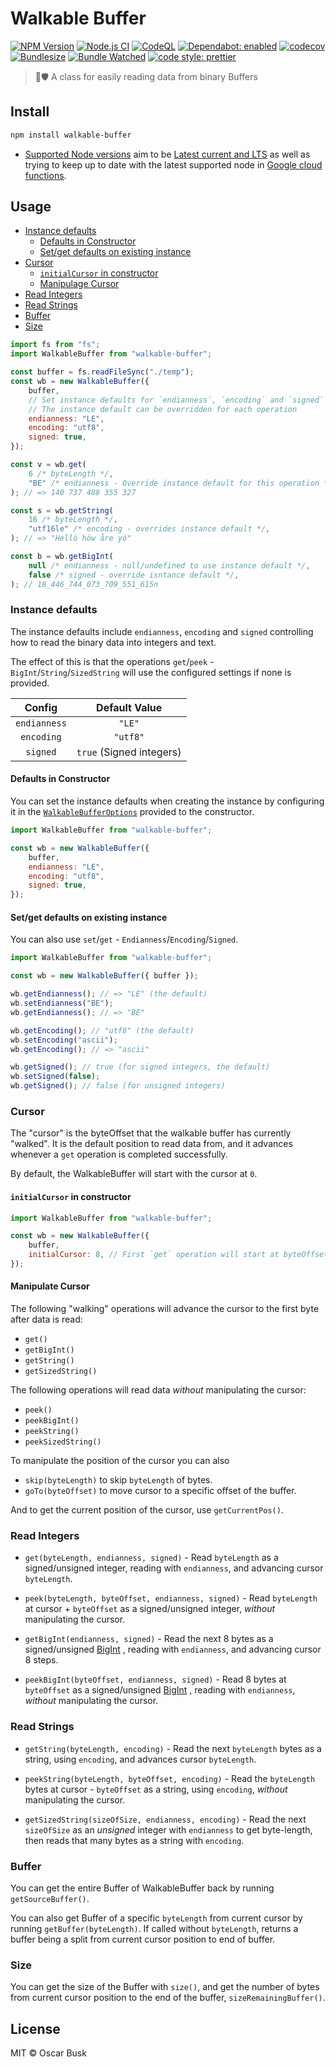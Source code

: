 # Walkable Buffer

[![NPM Version](https://img.shields.io/npm/v/walkable-buffer)](https://www.npmjs.com/package/walkable-buffer)
[![Node.js CI](https://github.com/oBusk/walkable-buffer/workflows/Node.js%20CI/badge.svg)](https://github.com/oBusk/walkable-buffer/actions?query=workflow%3A%22Node.js+CI%22)
[![CodeQL](https://github.com/oBusk/walkable-buffer/workflows/CodeQL/badge.svg)](https://github.com/oBusk/walkable-buffer/actions?query=workflow%3ACodeQL)
[![Dependabot: enabled](https://badgen.net/badge/dependabot/enabled/green?icon=dependabot)](https://github.com/oBusk/walkable-buffer/network/updates)
[![codecov](https://codecov.io/gh/oBusk/walkable-buffer/branch/master/graph/badge.svg)](https://codecov.io/gh/oBusk/walkable-buffer)
[![Bundlesize](https://img.shields.io/bundlephobia/minzip/walkable-buffer)](https://bundlephobia.com/result?p=walkable-buffer)
[![Bundle Watched](https://img.shields.io/badge/bundle-watched-blue.svg)](https://bundlewatch.io)
[![code style: prettier](https://img.shields.io/badge/code_style-prettier-ff69b4.svg)](https://github.com/prettier/prettier)

> 🚶🛡️ A class for easily reading data from binary Buffers

## Install

```bash
npm install walkable-buffer
```

-   [Supported Node versions](./package.json#L20) aim to be
    [Latest current and LTS](https://nodejs.org/en/download/releases/) as well as trying to keep up to date
    with the latest supported node in
    [Google cloud functions](https://cloud.google.com/functions/docs/concepts/nodejs-runtime).

## Usage

-   [Instance defaults](#instance-defaults)
    -   [Defaults in Constructor](#defaults-in-constructor)
    -   [Set/get defaults on existing instance](#setget-defaults-on-existing-instance)
-   [Cursor](#cursor)
    -   [`initialCursor` in constructor](#initialcursor-in-constructor)
    -   [Manipulage Cursor](#manipulate-cursor)
-   [Read Integers](#read-integers)
-   [Read Strings](#read-strings)
-   [Buffer](#buffer)
-   [Size](#size)

```js
import fs from "fs";
import WalkableBuffer from "walkable-buffer";

const buffer = fs.readFileSync("./temp");
const wb = new WalkableBuffer({
    buffer,
    // Set instance defaults for `endianness`, `encoding` and `signed`
    // The instance default can be overridden for each operation
    endianness: "LE",
    encoding: "utf8",
    signed: true,
});

const v = wb.get(
    6 /* byteLength */,
    "BE" /* endianness - Override instance default for this operation */,
); // => 140 737 488 355 327

const s = wb.getString(
    16 /* byteLength */,
    "utf16le" /* encoding - overrides instance default */,
); // => "Hellö höw åre yö"

const b = wb.getBigInt(
    null /* endianness - null/undefined to use instance default */,
    false /* signed - override isntance default */,
); // 18_446_744_073_709_551_615n
```

### Instance defaults

The instance defaults include `endianness`, `encoding` and `signed` controlling how to read the binary
data into integers and text.

The effect of this is that the operations `get`/`peek` - `BigInt`/`String`/`SizedString` will use the
configured settings if none is provided.

|    Config    |      Default Value       |
| :----------: | :----------------------: |
| `endianness` |          `"LE"`          |
|  `encoding`  |         `"utf8"`         |
|   `signed`   | `true` (Signed integers) |

#### Defaults in Constructor

You can set the instance defaults when creating the instance by configuring it in the
[`WalkableBufferOptions`](src/WalkableBufferOptions.ts) provided to the constructor.

```js
import WalkableBuffer from "walkable-buffer";

const wb = new WalkableBuffer({
    buffer,
    endianness: "LE",
    encoding: "utf8",
    signed: true,
});
```

#### Set/get defaults on existing instance

You can also use `set`/`get` - `Endianness`/`Encoding`/`Signed`.

```js
import WalkableBuffer from "walkable-buffer";

const wb = new WalkableBuffer({ buffer });

wb.getEndianness(); // => "LE" (the default)
wb.setEndianness("BE");
wb.getEndianness(); // => "BE"

wb.getEncoding(); // "utf8" (the default)
wb.setEncoding("ascii");
wb.getEncoding(); // => "ascii"

wb.getSigned(); // true (for signed integers, the default)
wb.setSigned(false);
wb.getSigned(); // false (for unsigned integers)
```

### Cursor

The "cursor" is the byteOffset that the walkable buffer has currently "walked". It is the default
position to read data from, and it advances whenever a `get` operation is completed successfully.

By default, the WalkableBuffer will start with the cursor at `0`.

#### `initialCursor` in constructor

```js
import WalkableBuffer from "walkable-buffer";

const wb = new WalkableBuffer({
    buffer,
    initialCursor: 8, // First `get` operation will start at byteOffset 8
});
```

#### Manipulate Cursor

The following "walking" operations will advance the cursor to the first byte after data is read:

-   `get()`
-   `getBigInt()`
-   `getString()`
-   `getSizedString()`

The following operations will read data _without_ manipulating the cursor:

-   `peek()`
-   `peekBigInt()`
-   `peekString()`
-   `peekSizedString()`

To manipulate the position of the cursor you can also

-   `skip(byteLength)` to skip `byteLength` of bytes.
-   `goTo(byteOffset)` to move cursor to a specific offset of the buffer.

And to get the current position of the cursor, use `getCurrentPos()`.

### Read Integers

-   `get(byteLength, endianness, signed)` - Read `byteLength` as a signed/unsigned integer,
    reading with `endianness`, and advancing cursor `byteLength`.

-   `peek(byteLength, byteOffset, endianness, signed)` - Read `byteLength` at cursor + `byteOffset` as a
    signed/unsigned integer, _without_ manipulating the cursor.

-   `getBigInt(endianness, signed)` - Read the next 8 bytes as a signed/unsigned
    [BigInt](https://developer.mozilla.org/en-US/docs/Web/JavaScript/Reference/Global_Objects/BigInt)
    , reading with `endianness`, and advancing cursor 8 steps.

-   `peekBigInt(byteOffset, endianness, signed)` - Read 8 bytes at `byteOffset` as a signed/unsigned
    [BigInt](https://developer.mozilla.org/en-US/docs/Web/JavaScript/Reference/Global_Objects/BigInt)
    , reading with `endianness`, _without_ manipulating the cursor.

### Read Strings

-   `getString(byteLength, encoding)` - Read the next `byteLength` bytes as a string, using `encoding`,
    and advances cursor `byteLength`.

-   `peekString(byteLength, byteOffset, encoding)` - Read the `byteLength` bytes at
    cursor - `byteOffset` as a string, using `encoding`, _without_ manipulating the cursor.

-   `getSizedString(sizeOfSize, endianness, encoding)` - Read the next `sizeOfSize` as an _unsigned_
    integer with `endianness` to get byte-length, then reads that many bytes as a string with `encoding`.

### Buffer

You can get the entire Buffer of WalkableBuffer back by running `getSourceBuffer()`.

You can also get Buffer of a specific `byteLength` from current cursor by running
`getBuffer(byteLength)`. If called without `byteLength`, returns a buffer being a split from
current cursor position to end of buffer.

### Size

You can get the size of the Buffer with `size()`, and get the number of bytes from current cursor
position to the end of the buffer, `sizeRemainingBuffer()`.

## License

MIT © Oscar Busk

